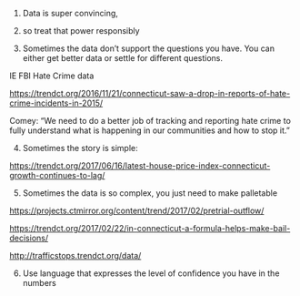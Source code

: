 1. Data is super convincing, 

2. so treat that power responsibly

3. Sometimes the data don’t support the questions you have. You can either get better data or settle for different questions.

IE FBI Hate Crime data

https://trendct.org/2016/11/21/connecticut-saw-a-drop-in-reports-of-hate-crime-incidents-in-2015/

Comey: “We need to do a better job of tracking and reporting hate crime to fully understand what is happening in our communities and how to stop it.”

4. Sometimes the story is simple:

https://trendct.org/2017/06/16/latest-house-price-index-connecticut-growth-continues-to-lag/

5. Sometimes the data is so complex, you just need to make palletable

https://projects.ctmirror.org/content/trend/2017/02/pretrial-outflow/

https://trendct.org/2017/02/22/in-connecticut-a-formula-helps-make-bail-decisions/

http://trafficstops.trendct.org/data/

6. Use language that expresses the level of confidence you have in the numbers
